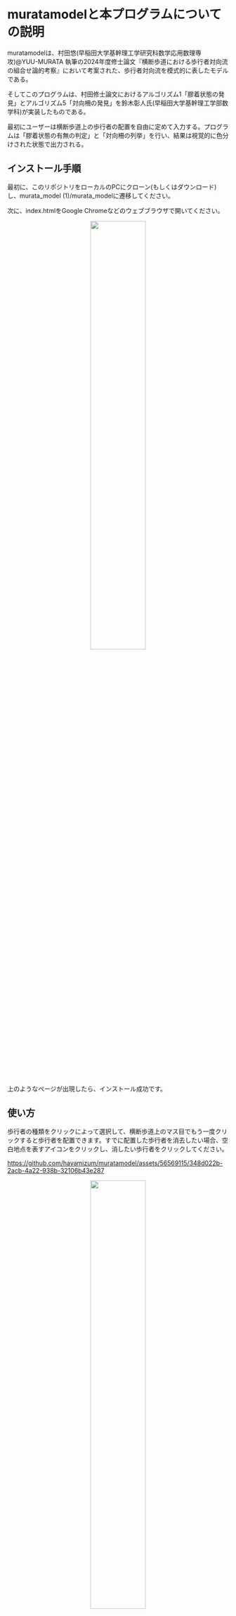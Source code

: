 # muratamodelと本プログラムについての説明

muratamodelは、村田悠(早稲田大学基幹理工学研究科数学応用数理専攻)@YUU-MURATA 執筆の2024年度修士論文『横断歩道における歩行者対向流の組合せ論的考察』において考案された、歩行者対向流を模式的に表したモデルである。

そしてこのプログラムは、村田修士論文におけるアルゴリズム1「膠着状態の発見」とアルゴリズム5「対向柵の発見」を鈴木彰人氏(早稲田大学基幹理工学部数学科)が実装したものである。

最初にユーザーは横断歩道上の歩行者の配置を自由に定めて入力する。プログラムは「膠着状態の有無の判定」と「対向柵の列挙」を行い、結果は視覚的に色分けされた状態で出力される。

## インストール手順

最初に、このリポジトリをローカルのPCにクローン(もしくはダウンロード)し、murata_model (1)/murata_modelに遷移してください。

次に、index.htmlをGoogle Chromeなどのウェブブラウザで開いてください。

<p align="center">
  <img src="https://github.com/hayamizum/muratamodel/assets/56569115/9a587499-57d4-4d58-a6a4-80bdedc3d185" width="50%">
</p>

上のようなページが出現したら、インストール成功です。

## 使い方
歩行者の種類をクリックによって選択して、横断歩道上のマス目でもう一度クリックすると歩行者を配置できます。すでに配置した歩行者を消去したい場合、空白地点を表すアイコンをクリックし、消したい歩行者をクリックしてください。


https://github.com/hayamizum/muratamodel/assets/56569115/348d022b-2acb-4a22-938b-32106b43e287


<p align="center">
  <img src="https://github.com/hayamizum/muratamodel/assets/56569115/d4ce6328-491f-4469-b55f-f2738d6bb9bc" width="50%">
</p>
